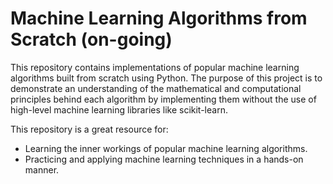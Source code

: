 # Machine Learning Algorithms from Scratch (on-going)

This repository contains implementations of popular machine learning algorithms built from scratch using Python. The purpose of this project is to demonstrate an understanding of the mathematical and computational principles behind each algorithm by implementing them without the use of high-level machine learning libraries like scikit-learn.

This repository is a great resource for:

- Learning the inner workings of popular machine learning algorithms.
- Practicing and applying machine learning techniques in a hands-on manner.
